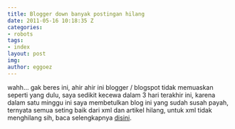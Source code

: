 ```yaml
---
title: Blogger down banyak postingan hilang
date: 2011-05-16 10:18:35 Z
categories:
- robots
tags:
- index
layout: post
img: 
author: eggoez
---
```


<p>wahh… gak beres ini, ahir ahir ini blogger / blogspot tidak memuaskan seperti yang dulu, saya sedikit kecewa dalam 3 hari terakhir ini, karena dalam satu minggu ini saya membetulkan blog ini yang sudah susah payah, ternyata semua seting baik dari xml dan artikel hilang, untuk xml tidak menghilang sih, baca selengkapnya <a href="https://ciutirc.blogspot.com/2011/05/blogger-maintenance-artikel-hilang.html">disini</a>.</p>
